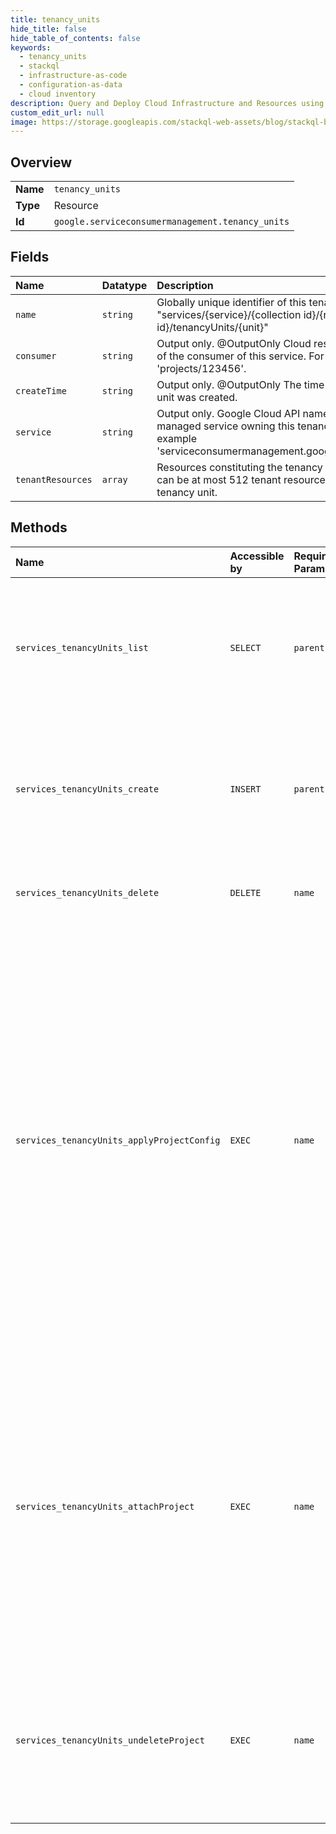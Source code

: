 ```yaml
---
title: tenancy_units
hide_title: false
hide_table_of_contents: false
keywords:
  - tenancy_units
  - stackql
  - infrastructure-as-code
  - configuration-as-data
  - cloud inventory
description: Query and Deploy Cloud Infrastructure and Resources using SQL
custom_edit_url: null
image: https://storage.googleapis.com/stackql-web-assets/blog/stackql-blog-post-featured-image.png
---
```

  
    

## Overview
<table><tbody>
<tr><td><b>Name</b></td><td><code>tenancy_units</code></td></tr>
<tr><td><b>Type</b></td><td>Resource</td></tr>
<tr><td><b>Id</b></td><td><code>google.serviceconsumermanagement.tenancy_units</code></td></tr>
</tbody></table>

## Fields
| Name | Datatype | Description |
|:-----|:---------|:------------|
| `name` | `string` | Globally unique identifier of this tenancy unit "services/{service}/{collection id}/{resource id}/tenancyUnits/{unit}" |
| `consumer` | `string` | Output only. @OutputOnly Cloud resource name of the consumer of this service. For example 'projects/123456'. |
| `createTime` | `string` | Output only. @OutputOnly The time this tenancy unit was created. |
| `service` | `string` | Output only. Google Cloud API name of the managed service owning this tenancy unit. For example 'serviceconsumermanagement.googleapis.com'. |
| `tenantResources` | `array` | Resources constituting the tenancy unit. There can be at most 512 tenant resources in a tenancy unit. |
## Methods
| Name | Accessible by | Required Params | Description |
|:-----|:--------------|:----------------|:------------|
| `services_tenancyUnits_list` | `SELECT` | `parent` | Find the tenancy unit for a managed service and service consumer. This method shouldn't be used in a service producer's runtime path, for example to find the tenant project number when creating VMs. Service producers must persist the tenant project's information after the project is created. |
| `services_tenancyUnits_create` | `INSERT` | `parent` | Creates a tenancy unit with no tenant resources. If tenancy unit already exists, it will be returned, however, in this case, returned TenancyUnit does not have tenant_resources field set and ListTenancyUnits has to be used to get a complete TenancyUnit with all fields populated. |
| `services_tenancyUnits_delete` | `DELETE` | `name` | Delete a tenancy unit. Before you delete the tenancy unit, there should be no tenant resources in it that aren't in a DELETED state. Operation. |
| `services_tenancyUnits_applyProjectConfig` | `EXEC` | `name` | Apply a configuration to an existing tenant project. This project must exist in an active state and have the original owner account. The caller must have permission to add a project to the given tenancy unit. The configuration is applied, but any existing settings on the project aren't modified. Specified policy bindings are applied. Existing bindings aren't modified. Specified services are activated. No service is deactivated. If specified, new billing configuration is applied. Omit a billing configuration to keep the existing one. A service account in the project is created if previously non existed. Specified labels will be appended to tenant project, note that the value of existing label key will be updated if the same label key is requested. The specified folder is ignored, as moving a tenant project to a different folder isn't supported. The operation fails if any of the steps fail, but no rollback of already applied configuration changes is attempted. Operation. |
| `services_tenancyUnits_attachProject` | `EXEC` | `name` | Attach an existing project to the tenancy unit as a new tenant resource. The project could either be the tenant project reserved by calling `AddTenantProject` under a tenancy unit of a service producer's project of a managed service, or from a separate project. The caller is checked against a set of permissions as if calling `AddTenantProject` on the same service consumer. To trigger the attachment, the targeted tenant project must be in a folder. Make sure the ServiceConsumerManagement service account is the owner of that project. These two requirements are already met if the project is reserved by calling `AddTenantProject`. Operation. |
| `services_tenancyUnits_undeleteProject` | `EXEC` | `name` | Attempts to undelete a previously deleted tenant project. The project must be in a DELETED state. There are no guarantees that an undeleted project will be in a fully restored and functional state. Call the `ApplyTenantProjectConfig` method to update its configuration and then validate all managed service resources. Operation. |
